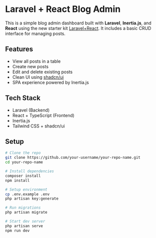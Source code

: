 # Laravel + React Blog Admin

This is a simple blog admin dashboard built with **Laravel**, **Inertia.js**, and **React** using the new starter kit [Laravel+React](https://github.com/laravel/react-starter-kit). It includes a basic CRUD interface for managing posts.

## Features

- View all posts in a table
- Create new posts
- Edit and delete existing posts
- Clean UI using [shadcn/ui](https://ui.shadcn.com/)
- SPA experience powered by Inertia.js

## Tech Stack

- Laravel (Backend)
- React + TypeScript (Frontend)
- Inertia.js
- Tailwind CSS + shadcn/ui

## Setup

```bash
# Clone the repo
git clone https://github.com/your-username/your-repo-name.git
cd your-repo-name

# Install dependencies
composer install
npm install

# Setup environment
cp .env.example .env
php artisan key:generate

# Run migrations
php artisan migrate

# Start dev server
php artisan serve
npm run dev
```
